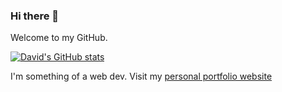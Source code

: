 ### Hi there 👋

Welcome to my GitHub.

[![David's GitHub stats](https://github-readme-stats.vercel.app/api?username=nagoldivad)](https://github.com/nagoldivad/github-readme-stats)

I'm something of a web dev. Visit my [personal portfolio website](https://www.nagoldivad.com/)
